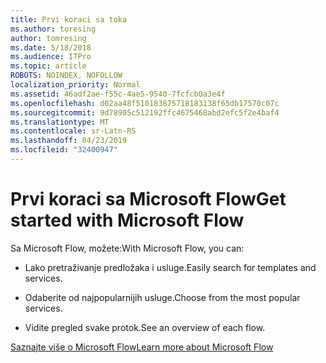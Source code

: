 ```yaml
---
title: Prvi koraci sa toka
ms.author: toresing
author: tomresing
ms.date: 5/18/2018
ms.audience: ITPro
ms.topic: article
ROBOTS: NOINDEX, NOFOLLOW
localization_priority: Normal
ms.assetid: 46adf2ae-f55c-4ae5-9540-7fcfcb0a3e4f
ms.openlocfilehash: d02aa48f510183875718183138f65db17570c07c
ms.sourcegitcommit: 9d78905c512192ffc4675468abd2efc5f2e4baf4
ms.translationtype: MT
ms.contentlocale: sr-Latn-RS
ms.lasthandoff: 04/23/2019
ms.locfileid: "32400947"
---
```

# <a name="get-started-with-microsoft-flow"></a><span data-ttu-id="be1f0-102">Prvi koraci sa Microsoft Flow</span><span class="sxs-lookup"><span data-stu-id="be1f0-102">Get started with Microsoft Flow</span></span>

<span data-ttu-id="be1f0-103">Sa Microsoft Flow, možete:</span><span class="sxs-lookup"><span data-stu-id="be1f0-103">With Microsoft Flow, you can:</span></span>
  
- <span data-ttu-id="be1f0-104">Lako pretraživanje predložaka i usluge.</span><span class="sxs-lookup"><span data-stu-id="be1f0-104">Easily search for templates and services.</span></span>
    
- <span data-ttu-id="be1f0-105">Odaberite od najpopularnijih usluge.</span><span class="sxs-lookup"><span data-stu-id="be1f0-105">Choose from the most popular services.</span></span>
    
- <span data-ttu-id="be1f0-106">Vidite pregled svake protok.</span><span class="sxs-lookup"><span data-stu-id="be1f0-106">See an overview of each flow.</span></span>
    
[<span data-ttu-id="be1f0-107">Saznajte više o Microsoft Flow</span><span class="sxs-lookup"><span data-stu-id="be1f0-107">Learn more about Microsoft Flow</span></span>](https://go.microsoft.com/fwlink/?linkid=874446)
  

